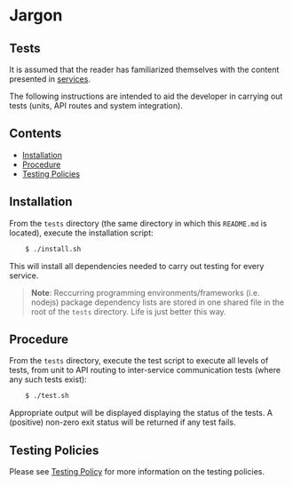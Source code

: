# Jargon
## Tests
It is assumed that the reader has familiarized themselves with the 
content presented in [services](../services).

The following instructions are intended to aid the developer in carrying
out tests (units, API routes and system integration).

## Contents
* [Installation](#installation)
* [Procedure](#procedure)
* [Testing Policies](#testing-policies)

## Installation
From the `tests` directory (the same directory in which this `README.md` is located), 
execute the installation script:

```bash
    $ ./install.sh
```

This will install all dependencies needed to carry out testing for every
service.

> __Note__: Reccurring programming environments/frameworks (i.e. nodejs) package 
> dependency lists are stored in one shared file in the root of the `tests` 
> directory. Life is just better this way.

## Procedure
From the `tests` directory, execute the test script to execute all levels 
of tests, from unit to API routing to inter-service communication tests (where 
any such tests exist):

```bash
    $ ./test.sh
```

Appropriate output will be displayed displaying the status of the tests. A (positive)
non-zero exit status will be returned if any test fails.

## Testing Policies
Please see [Testing Policy](../documentation/testing-policy-latest.pdf) for more
information on the testing policies.

